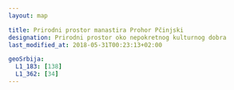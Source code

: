```yaml
---
layout: map

title: Prirodni prostor manastira Prohor Pčinjski
designation: Prirodni prostor oko nepokretnog kulturnog dobra
last_modified_at: 2018-05-31T00:23:13+02:00

geoSrbija:
  L1_183: [138]
  L1_362: [34]
---
```

